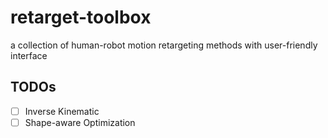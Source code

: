 # retarget-toolbox
a collection of human-robot motion retargeting methods with user-friendly interface


## TODOs

- [ ] Inverse Kinematic
- [ ] Shape-aware Optimization